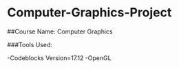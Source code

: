 # Computer-Graphics-Project
##Course Name: Computer Graphics

###Tools Used:

-Codeblocks Version=17.12
-OpenGL